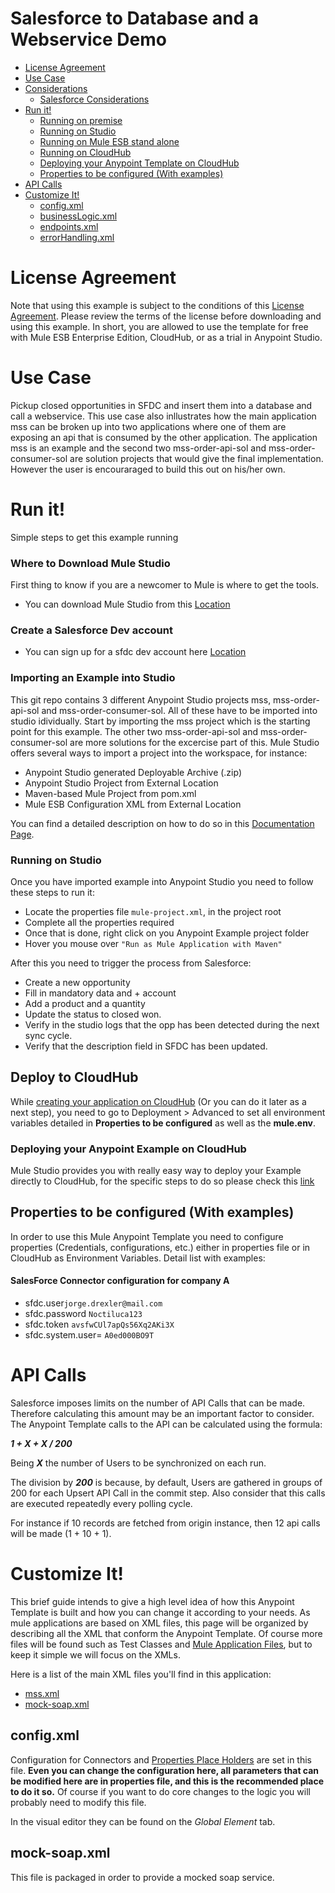 # Salesforce to Database and a Webservice Demo

+ [License Agreement](#licenseagreement)
+ [Use Case](#usecase)
+ [Considerations](#considerations)
	* [Salesforce Considerations](#salesforceconsiderations)
+ [Run it!](#runit)
	* [Running on premise](#runonopremise)
	* [Running on Studio](#runonstudio)
	* [Running on Mule ESB stand alone](#runonmuleesbstandalone)
	* [Running on CloudHub](#runoncloudhub)
	* [Deploying your Anypoint Template on CloudHub](#deployingyouranypointtemplateoncloudhub)
	* [Properties to be configured (With examples)](#propertiestobeconfigured)
+ [API Calls](#apicalls)
+ [Customize It!](#customizeit)
	* [config.xml](#configxml)
	* [businessLogic.xml](#businesslogicxml)
	* [endpoints.xml](#endpointsxml)
	* [errorHandling.xml](#errorhandlingxml)


# License Agreement <a name="licenseagreement"/>
Note that using this example is subject to the conditions of this [License Agreement](AnypointTemplateLicense.pdf).
Please review the terms of the license before downloading and using this example. In short, you are allowed to use the template for free with Mule ESB Enterprise Edition, CloudHub, or as a trial in Anypoint Studio.

# Use Case <a name="usecase"/>
Pickup closed opportunities in SFDC and insert them into a database and call a webservice. This use case also inllustrates how the main application mss can be broken up into two applications where one of them are exposing an api that is consumed by the other application. The application mss is an example and the second two mss-order-api-sol and mss-order-consumer-sol are solution projects that would give the final implementation. However the user is encouraraged to build this out on his/her own.

# Run it! <a name="runit"/>
Simple steps to get this example running


### Where to Download Mule Studio
First thing to know if you are a newcomer to Mule is where to get the tools.

+ You can download Mule Studio from this [Location](http://www.mulesoft.com/platform/mule-studio)


### Create a Salesforce Dev account

+ You can sign up for a sfdc dev account here [Location](https://developer.salesforce.com/signup)

### Importing an Example into Studio
This git repo contains 3 different Anypoint Studio projects mss, mss-order-api-sol and mss-order-consumer-sol. All of these have to be imported into studio idividually. Start by importing the mss project which is the starting point for this example. The other two mss-order-api-sol and mss-order-consumer-sol are more solutions for the excercise part of this.
Mule Studio offers several ways to import a project into the workspace, for instance: 

+ Anypoint Studio generated Deployable Archive (.zip)
+ Anypoint Studio Project from External Location
+ Maven-based Mule Project from pom.xml
+ Mule ESB Configuration XML from External Location

You can find a detailed description on how to do so in this [Documentation Page](http://www.mulesoft.org/documentation/display/current/Importing+and+Exporting+in+Studio).


### Running on Studio <a name="runonstudio"/>
Once you have imported example into Anypoint Studio you need to follow these steps to run it:

+ Locate the properties file `mule-project.xml`, in the project root
+ Complete all the properties required
+ Once that is done, right click on you Anypoint Example project folder 
+ Hover you mouse over `"Run as Mule Application with Maven"`

After this you need to trigger the process from Salesforce:
+ Create a new opportunity
+ Fill in mandatory data and + account
+ Add a product and a quantity
+ Update the status to closed won.
+ Verify in the studio logs that the opp has been detected during the next sync cycle.
+ Verify that the description field in SFDC has been updated.



## Deploy to CloudHub <a name="runoncloudhub"/>
While [creating your application on CloudHub](http://www.mulesoft.org/documentation/display/current/Hello+World+on+CloudHub) (Or you can do it later as a next step), you need to go to Deployment > Advanced to set all environment variables detailed in **Properties to be configured** as well as the **mule.env**.


### Deploying your Anypoint Example on CloudHub <a name="deployingyouranypointtemplateoncloudhub"/>
Mule Studio provides you with really easy way to deploy your Example directly to CloudHub, for the specific steps to do so please check this [link](http://www.mulesoft.org/documentation/display/current/Deploying+Mule+Applications#DeployingMuleApplications-DeploytoCloudHub)


## Properties to be configured (With examples) <a name="propertiestobeconfigured"/>
In order to use this Mule Anypoint Template you need to configure properties (Credentials, configurations, etc.) either in properties file or in CloudHub as Environment Variables. Detail list with examples:

#### SalesForce Connector configuration for company A
+ sfdc.user`jorge.drexler@mail.com`
+ sfdc.password `Noctiluca123`
+ sfdc.token `avsfwCUl7apQs56Xq2AKi3X`
+ sfdc.system.user= `A0ed000BO9T`  



# API Calls <a name="apicalls"/>
Salesforce imposes limits on the number of API Calls that can be made. Therefore calculating this amount may be an important factor to consider. The Anypoint Template calls to the API can be calculated using the formula:

***1 + X + X / 200***

Being ***X*** the number of Users to be synchronized on each run. 

The division by ***200*** is because, by default, Users are gathered in groups of 200 for each Upsert API Call in the commit step. Also consider that this calls are executed repeatedly every polling cycle.	

For instance if 10 records are fetched from origin instance, then 12 api calls will be made (1 + 10 + 1).


# Customize It!<a name="customizeit"/>
This brief guide intends to give a high level idea of how this Anypoint Template is built and how you can change it according to your needs.
As mule applications are based on XML files, this page will be organized by describing all the XML that conform the Anypoint Template.
Of course more files will be found such as Test Classes and [Mule Application Files](http://www.mulesoft.org/documentation/display/current/Application+Format), but to keep it simple we will focus on the XMLs.

Here is a list of the main XML files you'll find in this application:

* [mss.xml](#configxml)
* [mock-soap.xml](#mocksoap)


## config.xml<a name="configxml"/>
Configuration for Connectors and [Properties Place Holders](http://www.mulesoft.org/documentation/display/current/Configuring+Properties) are set in this file. **Even you can change the configuration here, all parameters that can be modified here are in properties file, and this is the recommended place to do it so.** Of course if you want to do core changes to the logic you will probably need to modify this file.

In the visual editor they can be found on the *Global Element* tab.


## mock-soap.xml<a name="mocksoap"/>
This file is packaged in order to provide a mocked soap service.
